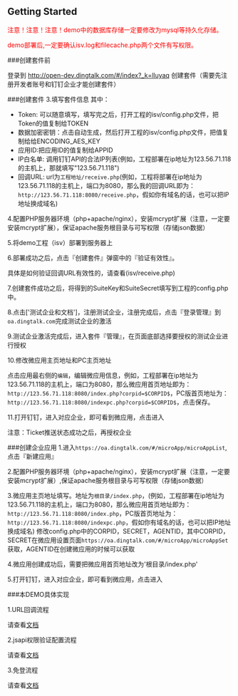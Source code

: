 
## Getting Started

<font color=red>
注意！注意！注意！demo中的数据库存储一定要修改为mysql等持久化存储。

demo部署后,一定要确认isv.log和filecache.php两个文件有写权限。
</font>

###创建套件前

登录到 http://open-dev.dingtalk.com/#/index?_k=lluyaq 创建套件（需要先注册开发者账号和钉钉企业才能创建套件）

###创建套件
3.填写套件信息
其中：

- Token:  可以随意填写，填写完之后，打开工程的isv/config.php文件，把Token的值复制给TOKEN
- 数据加密密钥：点击自动生成，然后打开工程的isv/config.php文件，把值复制给给ENCODING_AES_KEY
- 应用ID:把应用ID的值复制给APPID
- IP白名单:  调用钉钉API的合法IP列表(例如，工程部署在ip地址为123.56.71.118的主机上，那就填写"123.56.71.118")
- 回调URL:   url为`工程地址/receive.php`(例如，工程将部署在ip地址为123.56.71.118的主机上，端口为8080，那么我的回调URL即为：`http://123.56.71.118:8080/receive.php`，假如你有域名的话，也可以把IP地址换成域名)

4.配置PHP服务器环境（php+apache/nginx），安装mcrypt扩展（注意，一定要安装mcrypt扩展），保证apache服务根目录与可写权限（存储json数据）

5.将demo工程（isv）部署到服务器上

6.部署成功之后，点击『创建套件』弹窗中的『验证有效性』。

  具体是如何验证回调URL有效性的，请查看(isv/receive.php)

7.创建套件成功之后，将得到的SuiteKey和SuiteSecret填写到工程的config.php中。

8.点击['测试企业和文档']，注册测试企业，注册完成后，点击『登录管理』到```oa.dingtalk.com```完成测试企业的激活

9.测试企业激活完成后，进入套件『管理』，在页面底部选择要授权的测试企业进行授权

10.修改微应用主页地址和PC主页地址

  点击应用最右侧的`编辑`，编辑微应用信息，例如，工程部署在ip地址为123.56.71.118的主机上，端口为8080，那么微应用首页地址即为：`http://123.56.71.118:8080/index.php?corpid=$CORPID$`，PC版首页地址为：`http://123.56.71.118:8080/indexpc.php?corpid=$CORPID$`，点击保存。

11.打开钉钉，进入对应企业，即可看到微应用，点击进入

注意：Ticket推送状态成功之后，再授权企业

###创建企业应用
1.进入`https://oa.dingtalk.com/#/microApp/microAppList`,点击『新建应用』

2.配置PHP服务器环境（php+apache/nginx），安装mcrypt扩展（注意，一定要安装mcrypt扩展）,保证apache服务根目录与可写权限（存储json数据）

3.微应用主页地址填写。地址为`根目录/index.php`，(例如，工程部署在ip地址为123.56.71.118的主机上，端口为8080，那么微应用首页地址即为：`http://123.56.71.118:8080/index.php`，PC版首页地址为：`http://123.56.71.118:8080/indexpc.php`，假如你有域名的话，也可以把IP地址换成域名)
  修改config.php中的CORPID，SECRET，AGENTID，其中CORPID，SECRET在微应用设置页面`https://oa.dingtalk.com/#/microApp/microAppSet`获取，AGENTID在创建微应用的时候可以获取

4.微应用创建成功后，需要把微应用首页地址改为'根目录/index.php'

5.打开钉钉，进入对应企业，即可看到微应用，点击进入


###本DEMO具体实现

1.URL回调流程

请查看[文档](http://ddtalk.github.io/dingTalkDoc/#2-回调接口（分为五个回调类型）)

2.jsapi权限验证配置流程

请查看[文档](http://ddtalk.github.io/dingTalkDoc/#页面引入js文件)

3.免登流程

请查看[文档](http://ddtalk.github.io/dingTalkDoc/#手机客户端微应用中调用免登)
